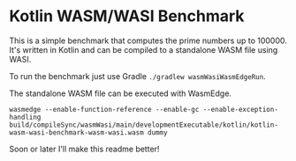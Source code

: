 # Kotlin WASM/WASI Benchmark

This is a simple benchmark that computes the prime numbers up to 100000. 
It's written in Kotlin and can be compiled to a standalone WASM file using WASI.

To run the benchmark just use Gradle `./gradlew wasmWasiWasmEdgeRun`.

The standalone WASM file can be executed with WasmEdge.

`wasmedge --enable-function-reference --enable-gc --enable-exception-handling build/compileSync/wasmWasi/main/developmentExecutable/kotlin/kotlin-wasm-wasi-benchmark-wasm-wasi.wasm dummy`

Soon or later I'll make this readme better!